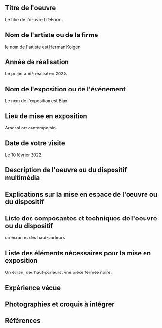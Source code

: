 ## Titre de l'oeuvre

Le titre de l'oeuvre LifeForm.

## Nom de l'artiste ou de la firme

le nom de l'artiste est Herman Kolgen.

## Année de réalisation

Le projet a été réalisé en 2020.

## Nom de l'exposition ou de l'événement

Le nom de l'exposition est Bian.

## Lieu de mise en exposition

Arsenal art contemporain.

## Date de votre visite

Le 10 février 2022.

## Description de l'oeuvre ou du dispositif multimédia



## Explications sur la mise en espace de l'oeuvre ou du dispositif



## Liste des composantes et techniques de l'oeuvre ou du dispositif

un écran et des haut-parleurs

## Liste des éléments nécessaires pour la mise en exposition

Un écran, des haut-parleurs, une pièce fermée noire. 

## Expérience vécue



## Photographies et croquis à intégrer



## Références
